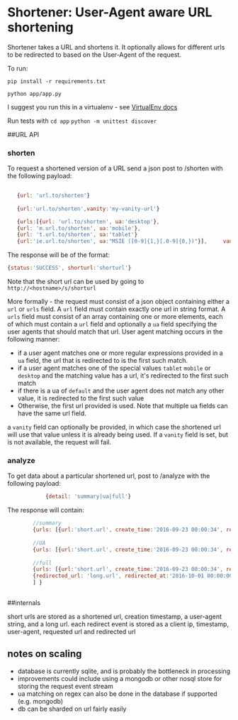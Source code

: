 # Shortener: User-Agent aware URL shortening

Shortener takes a URL and shortens it.  It optionally allows for different urls to be redirected to based on the User-Agent of the request.

To run:

`pip install -r requirements.txt`

`python app/app.py`

I suggest you run this in a virtualenv  - see [VirtualEnv docs](http://docs.python-guide.org/en/latest/dev/virtualenvs/)

Run tests with
 `cd app`
 `python -m unittest discover`

##URL API
### shorten
 To request a shortened version of a URL send a json post to /shorten with the following payload:
 ```javascript
    
    {url: 'url.to/shorten'}
     
    {url:'url.to/shorten',vanity:'my-vanity-url'}
 
    {urls:[{url: 'url.to/shorten', ua:'desktop'},
    {url: 'm.url.to/shorten', ua:'mobile'}, 
    {url: 't.url.to/shorten', ua:'tablet'}
    {url:'ie.url.to/shorten', ua:"MSIE ([0-9]{1,}[.0-9]{0,})"}],     vanity: 'my-vanity-url'}
```

 The response will be of the format:
 
 ```javascript
 {status:'SUCCESS', shorturl:'shorturl'}
 ```
 Note that the short url can be used by going to `http://<hostname>/s/shorturl`
 
 More formally  - the request must consist of a json object containing either a `url` or `urls` field.  A `url` field must contain exactly one url in string format.
 A `urls` field must consist of an array containing one or more elements, each of which must contain a `url` field and optionally a `ua` field specifying the user agents that should match that url.
 User agent matching occurs in the following manner:
  - if a user agent matches one or more regular expressions provided in a `ua` field, the url that is redirected to is the first such match.
  - if a user agent matches one of the special values `tablet` `mobile` or `desktop` and the matching value has a url, it's redirected to the first such match
  - if there is a ua of `default` and the user agent does not match any other value, it is redirected to the first such value
  - Otherwise, the first url provided is used.
Note that multiple ua fields can have the same url field.

a `vanity` field can optionally be provided, in which case the shortened url will use that value unless it is already being used. 
If a `vanity` field is set, but is not available, the request will fail.

### analyze
   To get data about a particular shortened url, post to /analyze with the following payload:
```javascript
            {detail: 'summary|ua|full'} 
```
     
   The response will contain:
```javascript
        //summary
        {urls: [{url:'short.url', create_time:'2016-09-23 00:00:34', redirects: 102} ] }
     
        //UA
        {urls: [{url:'short.url', create_time:'2016-09-23 00:00:34', redirects: [{'ua_pattern':'tablet', redirects:102}, {ua_pattern:'mobile', redirects:100}]} ] }
        
        //full
        {urls: [{url:'short.url', create_time:'2016-09-23 00:00:34', redirects: [ 
        {redirected_url: 'long.url', redirected_at:'2016-10-01 00:00:00', client_ip:'192.168.2.2', client_ua:'Mozilla ....'}
        ] }
     
```
     
##internals
 
 short urls are stored as a shortened url, creation timestamp, a user-agent string, and a long url.
 each redirect event is stored as a client ip, timestamp, user-agent, requested url and redirected url
 
 
## notes on scaling
  - database is currently sqlite, and is probably the bottleneck in processing
  - improvements could include using a mongodb or other nosql store for storing the request event stream
  - ua matching on regex can also be done in the database if supported (e.g. mongodb)
  - db can be sharded on url fairly easily